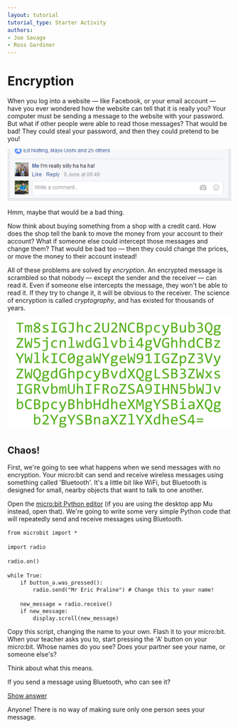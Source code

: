 ```yaml
---
layout: tutorial
tutorial_type: Starter Activity
authors:
- Joe Savage
- Ross Gardiner
---
```


# Encryption

When you log into a website — like Facebook, or your email account — have you ever wondered how the website can tell that it is really you? Your computer must be sending a message to the website with your password. But what if other people were able to read those messages? That would be bad! They could steal your password, and then they could pretend to be you!

![Uh oh!](/assets/contrib/images/crypto/facebook-login.png)

Hmm, maybe that would be a bad thing.

Now think about buying something from a shop with a credit card. How does the shop tell the bank to move the money from your account to their account? What if someone else could intercept those messages and change them? That would be bad too — then they could change the prices, or move the money to their account instead!

All of these problems are solved by *encryption*. An encrypted message is scrambled so that nobody — except the sender and the receiver — can read it. Even if someone else intercepts the message, they won't be able to read it. If they try to change it, it will be obvious to the receiver. The science of encryption is called *cryptography*, and has existed for thousands of years.

![A scrambled message](/assets/contrib/images/crypto/scrambled-message.png)

## Chaos!

First, we're going to see what happens when we send messages with no encryption. Your micro:bit can send and receive wireless messages using something called 'Bluetooth'. It's a little bit like WiFi, but Bluetooth is designed for small, nearby objects that want to talk to one another.

Open the [micro:bit Python editor](https://www.microbit.co.uk/app/#create:xyelfe) (if you are using the desktop app Mu instead, open that). We're going to write some very simple Python code that will repeatedly send and receive messages using Bluetooth.

```
from microbit import *

import radio

radio.on()

while True:
    if button_a.was_pressed():
        radio.send("Mr Eric Praline") # Change this to your name!

    new_message = radio.receive()
    if new_message:
        display.scroll(new_message)
```

Copy this script, changing the name to your own. Flash it to your micro:bit. When your teacher asks you to, start pressing the 'A' button on your micro:bit. Whose names do you see? Does your partner see your name, or someone else's?

Think about what this means.

If you send a message using Bluetooth, who can see it?

[Show answer](javascript:$('#answer1').show("slow"))

<div id="answer1" class="tutorial__content__answer">
Anyone! There is no way of making sure only one person sees your message.
</div>
